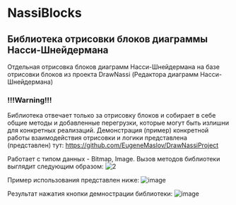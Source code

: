 # NassiBlocks
## Библиотека отрисовки блоков диаграммы Насси-Шнейдермана
Отдельная отрисовка блоков диаграмм Насси-Шнейдермана на базе отрисовки блоков из проекта DrawNassi (Редактора диаграмм Насси-Шнейдермана)
### !!!Warning!!!
Библиотека отвечает только за отрисовку блоков и собирает в себе общие методы и добавленные перегрузки, которые могут быть излишни для конкретных реализаций.
Демонстрация (пример) конкретной работы взаимодействия отрисовки и логики представлена (представлен) тут: https://github.com/EugeneMaslov/DrawNassiProject


Работает с типом данных - Bitmap, Image.
Вызов методов библиотеки выглядит следующим образом:
![2](https://user-images.githubusercontent.com/91150975/147498661-dc1ddbb0-7632-4fa3-bede-ab2b2c4a29ab.PNG)

Пример использования представлен ниже:
![image](https://user-images.githubusercontent.com/91150975/147499077-600b8bf9-bf81-4e1c-93ae-e3ef40a47dcb.png)

Результат нажатия кнопки демнострации библиотеки:
![image](https://user-images.githubusercontent.com/91150975/147499261-46b09b1d-ea7b-475c-9c85-418e19e40682.png)

